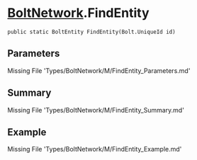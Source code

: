# [BoltNetwork](Types/BoltNetwork.md).FindEntity
`public static BoltEntity FindEntity(Bolt.UniqueId id)`
## Parameters
Missing File 'Types/BoltNetwork/M/FindEntity_Parameters.md'
## Summary
Missing File 'Types/BoltNetwork/M/FindEntity_Summary.md'
## Example
Missing File 'Types/BoltNetwork/M/FindEntity_Example.md'
